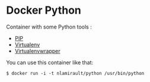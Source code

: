 Docker Python
=============

Container with some Python tools :
* [PIP](https://pypi.python.org/pypi/pip)
* [Virtualenv](https://pypi.python.org/pypi/virtualenv)
* [Virtualenvwrapper](https://pypi.python.org/pypi/virtualenvwrapper)

You can use this container like that:

    $ docker run -i -t nlamirault/python /usr/bin/python
